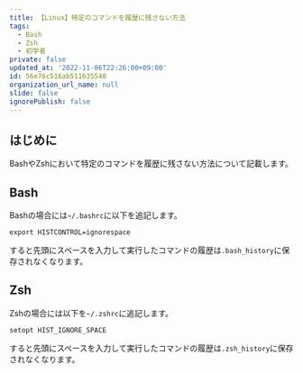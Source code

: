 ```yaml
---
title: 【Linux】特定のコマンドを履歴に残さない方法
tags:
  - Bash
  - Zsh
  - 初学者
private: false
updated_at: '2022-11-06T22:26:00+09:00'
id: 56e76c516ab511635548
organization_url_name: null
slide: false
ignorePublish: false
---
```

## はじめに

BashやZshにおいて特定のコマンドを履歴に残さない方法について記載します。  

## Bash

Bashの場合には`~/.bashrc`に以下を追記します。  

```:~/.bashrc
export HISTCONTROL=ignorespace
```

すると先頭にスペースを入力して実行したコマンドの履歴は`.bash_history`に保存されなくなります。  

## Zsh

Zshの場合には以下を`~/.zshrc`に追記します。  

```:~/.zshrc
setopt HIST_IGNORE_SPACE
```

すると先頭にスペースを入力して実行したコマンドの履歴は`.zsh_history`に保存されなくなります。  
